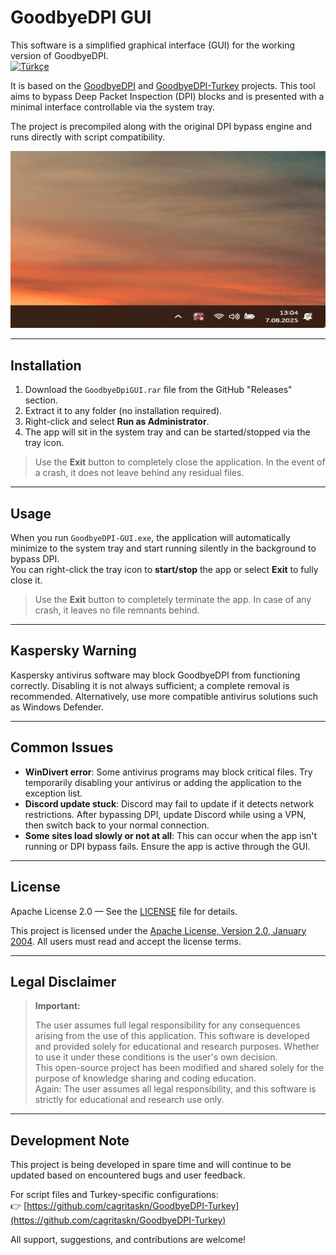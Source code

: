 # GoodbyeDPI GUI 

This software is a simplified graphical interface (GUI) for the working version of GoodbyeDPI.  
<a href="README.md" hreflang="tr">
  <img src="https://flagcdn.com/w40/tr.png" height="18" alt="Türkçe"/>
</a>

It is based on the [GoodbyeDPI](https://github.com/ValdikSS/GoodbyeDPI) and [GoodbyeDPI-Turkey](https://github.com/cagritaskn/GoodbyeDPI-Turkey) projects. This tool aims to bypass Deep Packet Inspection (DPI) blocks and is presented with a minimal interface controllable via the system tray.

The project is precompiled along with the original DPI bypass engine and runs directly with script compatibility.

<img src="GUI.gif" width="800" alt="App Preview"/>

---

## Installation

1. Download the `GoodbyeDpiGUI.rar` file from the GitHub "Releases" section.
2. Extract it to any folder (no installation required).
3. Right-click and select **Run as Administrator**.
4. The app will sit in the system tray and can be started/stopped via the tray icon.

> Use the **Exit** button to completely close the application. In the event of a crash, it does not leave behind any residual files.

---

## Usage

When you run `GoodbyeDPI-GUI.exe`, the application will automatically minimize to the system tray and start running silently in the background to bypass DPI.  
You can right-click the tray icon to **start/stop** the app or select **Exit** to fully close it.

> Use the **Exit** button to completely terminate the app. In case of any crash, it leaves no file remnants behind.

---

## Kaspersky Warning

Kaspersky antivirus software may block GoodbyeDPI from functioning correctly. Disabling it is not always sufficient; a complete removal is recommended. Alternatively, use more compatible antivirus solutions such as Windows Defender.

---

## Common Issues

- **WinDivert error**: Some antivirus programs may block critical files. Try temporarily disabling your antivirus or adding the application to the exception list.
- **Discord update stuck**: Discord may fail to update if it detects network restrictions. After bypassing DPI, update Discord while using a VPN, then switch back to your normal connection.
- **Some sites load slowly or not at all**: This can occur when the app isn't running or DPI bypass fails. Ensure the app is active through the GUI.

---

## License

Apache License 2.0 — See the [LICENSE](./LICENSE) file for details.

This project is licensed under the [Apache License, Version 2.0, January 2004](http://www.apache.org/licenses/). All users must read and accept the license terms.

---

## Legal Disclaimer

> **Important:**
> 
> The user assumes full legal responsibility for any consequences arising from the use of this application. This software is developed and provided solely for educational and research purposes. Whether to use it under these conditions is the user's own decision.  
> This open-source project has been modified and shared solely for the purpose of knowledge sharing and coding education.  
> Again: The user assumes all legal responsibility, and this software is strictly for educational and research use only.

---

## Development Note

This project is being developed in spare time and will continue to be updated based on encountered bugs and user feedback.

For script files and Turkey-specific configurations:  
👉 [https://github.com/cagritaskn/GoodbyeDPI-Turkey](https://github.com/cagritaskn/GoodbyeDPI-Turkey)

All support, suggestions, and contributions are welcome!


